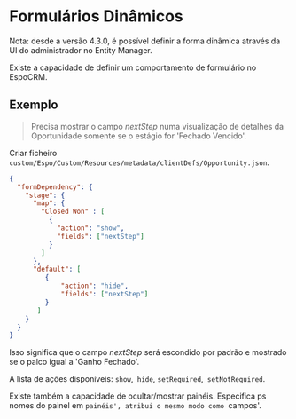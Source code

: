 # Formulários Dinâmicos

Nota: desde a versão 4.3.0, é possível definir a forma dinâmica através da UI do administrador no Entity Manager.

Existe a capacidade de definir um comportamento de formulário no EspoCRM.

## Exemplo

> Precisa mostrar o campo _nextStep_ numa visualização de detalhes da Oportunidade somente se o estágio for 'Fechado Vencido'.
>

Criar ficheiro `custom/Espo/Custom/Resources/metadata/clientDefs/Opportunity.json`.
```json
{
  "formDependency": {
    "stage": {
      "map": {
        "Closed Won" : [
          {
            "action": "show",
            "fields": ["nextStep"]
          }
        ]
      }, 
      "default": [
         {
             "action": "hide", 
             "fields": ["nextStep"] 
         }
       ]
    }
  }
}
```

Isso significa que o campo _nextStep_ será escondido por padrão e mostrado se o palco igual a 'Ganho Fechado'.

A lista de ações disponíveis: `show`,` hide`, `setRequired`,` setNotRequired`.

Existe também a capacidade de ocultar/mostrar painéis. Especifica ps nomes do painel em `painéis', atribui o mesmo modo como `campos'.

